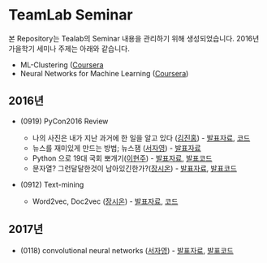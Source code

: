 # TeamLab Seminar
본 Repository는 Tealab의 Seminar 내용을 관리하기 위해 생성되었습니다.
2016년 가을학기 세미나 주제는 아래와 같습니다.
- ML-Clustering ([Coursera](https://www.coursera.org/learn/ml-clustering-and-retrieval)
- Neural Networks for Machine Learning ([Coursera](https://www.coursera.org/learn/neural-networks))

## 2016년
- (0919) PyCon2016 Review 
    - 나의 사진은 내가 지난 과거에 한 일을 알고 있다 ([김진홍](https://github.com/jinongkim)) - [발표자료](http://www.slideshare.net/ssuser2fe594/ss-64974166), [코드](https://github.com/goodvc78/vietnam-trip-picture-analysis)
    - 뉴스를 재미있게 만드는 방법; 뉴스잼 ([서자영](https://github.com/jayoungseo?tab=overview&from=2016-08-01&to=2016-08-31&utf8=%E2%9C%93)) - [발표자료](http://www.slideshare.net/koorukuroo/20160813-pycon2016apac)
    - Python 으로 19대 국회 뽀개기([이현주](https://github.com/hyoenju/)) - [발표자료](https://drive.google.com/file/d/0B3fYB8pggN7LZXdkR3MtaGNQdEU/view?usp=sharing), [발표코드](https://github.com/midnightradio/pycon-apac-2016)
    - 문자열? 그런달달한것이 남아있긴한가?([장시온](https://github.com/janguck/)) - [발표자료](https://github.com/janguck/Sweet_String/blob/master/document/sweetsweet.pdf), [발표코드](https://github.com/janguck/Sweet_String/blob/master/code/example_code_0919.ipynb)

- (0912) Text-mining 
    - Word2vec, Doc2vec ([장시온](https://github.com/janguck/)) - [발표자료](https://github.com/janguck/doc2vec/blob/master/ppt/Text-mining.pptx), [코드](https://github.com/janguck/doc2vec/tree/master/code)

## 2017년
- (0118) convolutional neural networks ([서자영](https://github.com/jayoungseo)) - [발표자료](https://www.slideshare.net/secret/4SNJOfBK7I7AuO), [발표코드](https://github.com/jayoungseo/seminar/blob/master/code/2017/0118/cnn_mnist.ipynb)